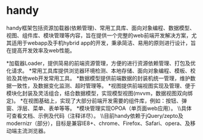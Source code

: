 handy
=====
<p>handy框架包括资源加载器(依赖管理)、常用工具库、面向对象编程、数据模型、视图、组件库、模块管理等内容，旨在提供一个完整的web前端开发解决方案，尤其适用于webapp及手机hybrid app的开发，秉承简洁、易用的原则进行设计，旨在提高开发效率及web性能。</p>
*加载器Loader，提供简易的前端资源管理，方便的进行资源依赖管理、打包及优化请求。
*常用工具库提供浏览器环境检测、本地存储、面向对象编程、模板、校验及其他web开发常用工具。
*数据模型提供前端数据的封装机统一管理，维护数据一致性，及数据变化监测、超时管理等。
*视图提供前端视图实现及管理、便于模块化封装及灵活组合，结合数据模型，实现模型视图(mvvm，数据视图双向绑定)。
*在视图基础上，实现了大部分前端开发需要的组件库，例如：按钮、弹窗、浮层、菜单、表单等等。
*模块管理实现OPOA（单页面web应用）。
\\具体可查看文档、示例及代码（注释详尽）。
\\目前handy依赖于jQuery/zepto及modernizr（部分），目标是兼容IE8+、chrome、Firefox、Safari、opera、及移动端主流浏览器。
